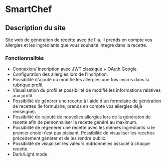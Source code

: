 # SmartChef

## Description du site 

Site web de génération de recette avec de l'ia. Il prends en compte vos allergies et les ingrédiants que vous souhaité integré dans la recette.

### Fonctionnalités 
- Connexion/ Inscription avec JWT classique + OAuth Google. 
- Configuration des allergies lors de l'incription.
- Possibilité d'ajouté ou modifié les allergies une fois inscris dans la rubrique profil.
- Visualisation du profil et possibilité de modifié les informations relatives aux profil.
- Possibilité de générer une recette à l'aide d'un formulaire de génération de recettes (le formulaire, prends en compte vos allergies déjà renseigné).
- Possibilité de rajouté de nouvelles allergies lors de la génératon de recette afin de personnaliser la recette généré au maximum.
- Possibilité de regenerer une recette avec les mêmes ingrediants si le premier choix n'est pas plaisant.
Possibilité de visualiser les recettes précedement générer et de les rendre public.
- Possibilité de visualiser les valeurs nutrionnelles associé à chaque recette.
- Dark/Light mode.